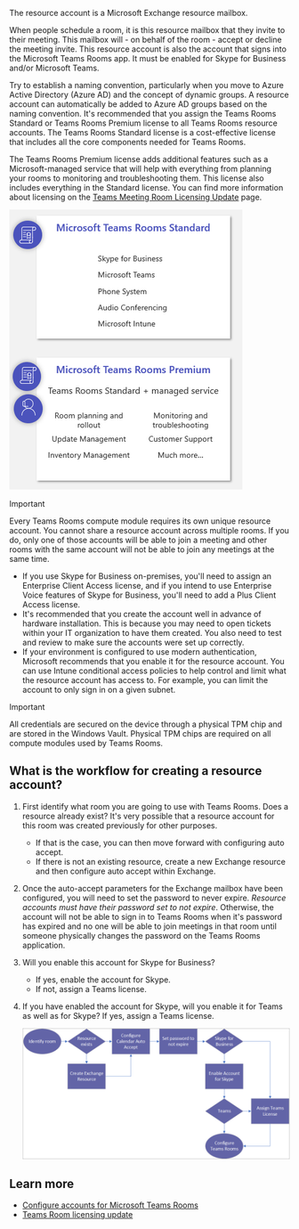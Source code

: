 The resource account is a Microsoft Exchange resource mailbox.

When people schedule a room, it is this resource mailbox that they invite to their meeting. This mailbox will - on behalf of the room - accept or decline the meeting invite. This resource account is also the account that signs into the Microsoft Teams Rooms app. It must be enabled for Skype for Business and/or Microsoft Teams.

Try to establish a naming convention, particularly when you move to Azure Active Directory (Azure AD) and the concept of dynamic groups. A resource account can automatically be added to Azure AD groups based on the naming convention. It's recommended that you assign the Teams Rooms Standard or Teams Rooms Premium license to all Teams Rooms resource accounts. The Teams Rooms Standard license is a cost-effective license that includes all the core components needed for Teams Rooms.

The Teams Rooms Premium license adds additional features such as a Microsoft-managed service that will help with everything from planning your rooms to monitoring and troubleshooting them. This license also includes everything in the Standard license. You can find more information about licensing on the [Teams Meeting Room Licensing Update](/MicrosoftTeams/rooms/rooms-licensing?azure-portal=true) page.

![Standard versus Premium licenses](../media/standard-premium-license.png)

> [!IMPORTANT]
> Every Teams Rooms compute module requires its own unique resource account. You cannot share a resource account across multiple rooms. If you do, only one of those accounts will be able to join a meeting and other rooms with the same account will not be able to join any meetings at the same time.

- If you use Skype for Business on-premises, you'll need to assign an Enterprise Client Access license, and if you intend to use Enterprise Voice features of Skype for Business, you'll need to add a Plus Client Access license.
- It's recommended that you create the account well in advance of hardware installation. This is because you may need to open tickets within your IT organization to have them created. You also need to test and review to make sure the accounts were set up correctly. 
- If your environment is configured to use modern authentication, Microsoft recommends that you enable it for the resource account. You can use Intune conditional access policies to help control and limit what the resource account has access to. For example, you can limit the account to only sign in on a given subnet.  

> [!IMPORTANT]
> All credentials are secured on the device through a physical TPM chip and are stored in the Windows Vault. Physical TPM chips are required on all compute modules used by Teams Rooms.
>

## What is the workflow for creating a resource account?

1. First identify what room you are going to use with Teams Rooms. Does a resource already exist? It's very possible that a resource account for this room was created previously for other purposes.

   - If that is the case, you can then move forward with configuring auto accept.
   - If there is not an existing resource, create a new Exchange resource and then configure auto accept within Exchange.

2. Once the auto-accept parameters for the Exchange mailbox have been configured, you will need to set the password to never expire. *Resource accounts must have their password set to not expire*. Otherwise, the account will not be able to sign in to Teams Rooms when it's password has expired and no one will be able to join meetings in that room until someone physically changes the password on the Teams Rooms application.

3. Will you enable this account for Skype for Business?

   - If yes, enable the account for Skype.
   - If not, assign a Teams license.

4. If you have enabled the account for Skype, will you enable it for Teams as well as for Skype? If yes, assign a Teams license.

    ![Resource account workflow](../media/resource-account-flow.png)

## Learn more

- [Configure accounts for Microsoft Teams Rooms](/MicrosoftTeams/rooms/rooms-configure-accounts?azure-portal=true)
- [Teams Room licensing update](/MicrosoftTeams/rooms/rooms-licensing?azure-portal=true)
